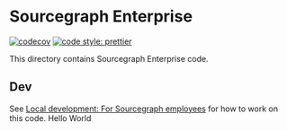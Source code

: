 # Sourcegraph Enterprise

[![codecov](https://codecov.io/gh/sourcegraph/enterprise/branch/master/graph/badge.svg?token=itk6ydR7l3)](https://codecov.io/gh/sourcegraph/enterprise)
[![code style: prettier](https://img.shields.io/badge/code_style-prettier-ff69b4.svg)](https://github.com/prettier/prettier)

This directory contains Sourcegraph Enterprise code.

## Dev

See [Local development: For Sourcegraph employees](https://docs.sourcegraph.com/dev/local_development#for-sourcegraph-employees) for how to work on this code.
Hello World

